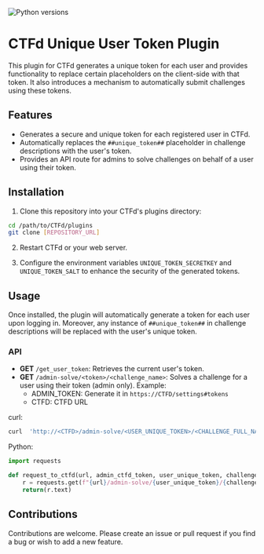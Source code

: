 ![Python versions](https://img.shields.io/badge/python-3.9-blue.svg)



# CTFd Unique User Token Plugin

This plugin for CTFd generates a unique token for each user and provides functionality to replace certain placeholders on the client-side with that token. It also introduces a mechanism to automatically submit challenges using these tokens.

## Features

- Generates a secure and unique token for each registered user in CTFd.
- Automatically replaces the `##unique_token##` placeholder in challenge descriptions with the user's token.
- Provides an API route for admins to solve challenges on behalf of a user using their token.

## Installation

1. Clone this repository into your CTFd's plugins directory:

```bash
cd /path/to/CTFd/plugins
git clone [REPOSITORY_URL]
```

2. Restart CTFd or your web server.

3. Configure the environment variables `UNIQUE_TOKEN_SECRETKEY` and `UNIQUE_TOKEN_SALT` to enhance the security of the generated tokens.

## Usage

Once installed, the plugin will automatically generate a token for each user upon logging in. Moreover, any instance of `##unique_token##` in challenge descriptions will be replaced with the user's unique token.


### API

- **GET** `/get_user_token`: Retrieves the current user's token.
- **GET** `/admin-solve/<token>/<challenge_name>`: Solves a challenge for a user using their token (admin only). Example:
  - ADMIN_TOKEN: Generate it in `https://CTFD/settings#tokens`
  - CTFD: CTFD URL

curl: 
```bash
curl  'http://<CTFD>/admin-solve/<USER_UNIQUE_TOKEN>/<CHALLENGE_FULL_NAME>' -H 'Authorization: Token <ADMIN_CTFD_TOKEN>' -H 'Content-type: application/json'
```

Python: 
```py
import requests

def request_to_ctfd(url, admin_ctfd_token, user_unique_token, challenge_name):
    r = requests.get(f"{url}/admin-solve/{user_unique_token}/{challenge_name}", headers={'Content-Type':'application/json', 'Authorization': f"Bearer {admin_ctfd_token}"})
    return(r.text)
```


## Contributions

Contributions are welcome. Please create an issue or pull request if you find a bug or wish to add a new feature.


